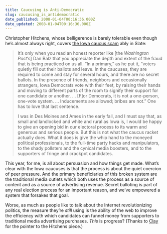 ```yaml
---
title: Caucusing is Anti-Democratic
slug: caucusing_is_antidemocratic
date_published: 2008-01-04T00:16:36.000Z
date_updated: 2008-01-04T00:16:36.000Z
---
```


Christopher Hitchens, whose belligerence is barely tolerable even though he’s almost always right, covers [the Iowa caucus scam](http://www.slate.com/id/2181008/) ably in Slate:

> It’s only when you read an honest reporter like [the *Washington Post*‘s] Dan Balz that you appreciate the depth and extent of the fraud that is being practiced on us all. “In a primary,” as he put it, “voters quietly fill out their ballots and leave. In the caucuses, they are required to come and stay for several hours, and there are no secret ballots. In the presence of friends, neighbors and occasionally strangers, Iowa Democrats vote with their feet, by raising their hands and moving to different parts of the room to signify their support for one candidate or another. … [F]or Democrats, it is not a one-person, one-vote system. … Inducements are allowed; bribes are not.” One has to love that last sentence.
> 
> I was in Des Moines and Ames in the early fall, and I must say that, as small and landlocked and white and rural as Iowa is, I would be happy to give an opening bid in our electoral process to its warm and generous and serious people. But this is not what the caucus racket actually does. What it does is give the whip hand to the moneyed political professionals, to the full-time party hacks and manipulators, to the shady pollsters and the cynical media boosters, and to the supporters of fringe and crackpot candidates.

This year, for me, is all about persuasion and how things get made. What’s clear with the Iowa caucuses is that the process is about the quiet coercion of peer pressure. And the primary beneficiaries of this broken system are the traditional media outlets which both uses the process as a source of content and as a source of advertising revenue. Secret balloting is part of any real election process for an important reason, and we’ve empowered a system that forsakes that goal.

Worse, as much as people like to talk about the Internet revolutionizing politics, the measure they’re *still* using is the ability of the web to improve the efficiency with which candidates can funnel money from supporters to traditional media advertising purchases. *This* is progress?
(Thanks to [Clay](http://clayjohnson.org/) for the pointer to the Hitchens piece.)
